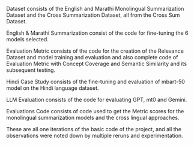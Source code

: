 Dataset consists of the English and Marathi Monolingual Summarization Dataset and the Cross Summarization Dataset, all from the Cross Sum Dataset.

English & Marathi Summarization consist of the code for fine-tuning the 6 models selected.

Evaluation Metric consists of the code for the creation of the Relevance Dataset and model training and evaluation and also complete code of Evaluation Metric with Concept Coverage and Semantic Similarity and its subsequent testing.

Hindi Case Study consists of the fine-tuning and evaluation of mbart-50 model on the Hindi language dataset.

LLM Evaluation consists of the code for evaluating GPT, mt0 and Gemini.

Evaluations Code consists of code used to get the Metric scores for the monolingual summarization models and the cross lingual approaches.

These are all one iterations of the basic code of the project, and all the observations were noted down by multiple reruns and experimentation.